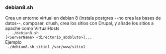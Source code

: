 ### debian8.sh
Crea un entorno virtual en debian 8 (instala postgres --no crea las bases de datos--, composer, drush, crea los sitios con Drupal, y añade los sitios a apache como VirtualHosts <br>
<code> . ./debian8.sh [\<ServerName> \<directorio_abdoluto>]... </code> <br>
Ejemplo <br>
<code> ./debian8.sh sitio1 /var/www/sitio1 </code> <br>
